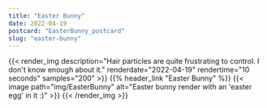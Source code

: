 ```yaml
---
title: "Easter Bunny"
date: 2022-04-19
postcard: "EasterBunny_postcard"
slug: "easter-bunny"
---
```


{{< render_img
  description="Hair particles are quite frustrating to control. I don't know enough about it."
  renderdate="2022-04-19"
  rendertime="10 seconds"
  samples="200" >}}
{{% header_link "Easter Bunny" %}}
{{< image path="img/EasterBunny" alt="Easter bunny render with an 'easter egg' in it :)" >}}
{{< /render_img >}}

